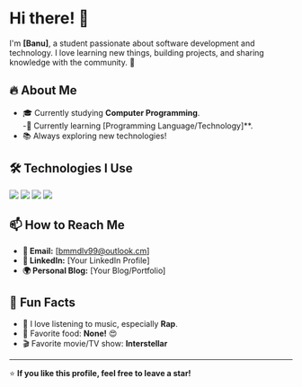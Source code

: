 # Hi there! 👋  

I'm **[Banu]**, a student passionate about software development and technology. I love learning new things, building projects, and sharing knowledge with the community. 🚀  

## 🔥 About Me  
- 🎓 Currently studying **Computer Programming**.  
-📖 Currently learning [Programming Language/Technology]**.  
- 📚 Always exploring new technologies!  

## 🛠️ Technologies I Use  
<p align="left">
  <img src="https://img.shields.io/badge/Python-3776AB?style=for-the-badge&logo=python&logoColor=white" />
  <img src="https://img.shields.io/badge/JavaScript-F7DF1E?style=for-the-badge&logo=javascript&logoColor=black" />
  <img src="https://img.shields.io/badge/React-20232A?style=for-the-badge&logo=react&logoColor=61DAFB" />
  <img src="https://img.shields.io/badge/Git-F05032?style=for-the-badge&logo=git&logoColor=white" />
</p>

## 📫 How to Reach Me  
- **📧 Email:** [bmmdlv99@outlook.cm]  
- **🔗 LinkedIn:** [Your LinkedIn Profile]  
- **🌍 Personal Blog:** [Your Blog/Portfolio]  

## 🎯 Fun Facts  
- 🎵 I love listening to music, especially **Rap**.  
- 🍕 Favorite food: **None!** 😍  
- 🎬 Favorite movie/TV show: **Interstellar**  

---

⭐️ **If you like this profile, feel free to leave a star!**  
